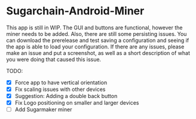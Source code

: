 # Sugarchain-Android-Miner

This app is still in WIP. The GUI and buttons are functional, however the miner needs to be added. Also, there are still some persisting issues. You can download the prerelease and test saving a configuration and seeing if the app is able to load your configuration. If there are any issues, please make an issue and put a screenshot, as well as a short description of what you were doing that caused this issue.

TODO:
- [x] Force app to have vertical orientation
- [x] Fix scaling issues with other devices
- [x] Suggestion: Adding a double back button
- [x] Fix Logo positioning on smaller and larger devices
- [ ] Add Sugarmaker miner
